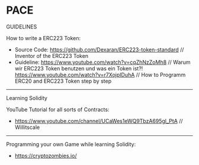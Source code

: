 # PACE

GUIDELINES

How to write a ERC223 Token:

- Source Code: https://github.com/Dexaran/ERC223-token-standard // Inventor of the ERC223 Token
- Guideline:  https://www.youtube.com/watch?v=cqZhNzZoMh8 // Warum wir ERC223 Token benutzen und was ein Token ist?!
              https://www.youtube.com/watch?v=r7XojpIDuhA // How to Programm ERC20 and ERC223 Token step by step

-----------------------------------------------------------------------------------------------------------------------------------------

Learning Solidity

YouTube Tutorial for all sorts of Contracts:

- https://www.youtube.com/channel/UCaWes1eWQ9TbzA695gl_PtA // Willitscale

-----

Programming your own Game while learning Solidity: 

- https://cryptozombies.io/
